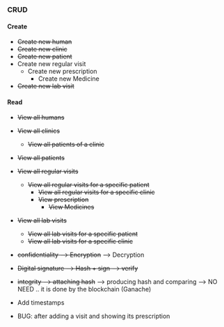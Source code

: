 ### CRUD
#### Create
- ~~Create new human~~
- ~~Create new clinic~~
- ~~Create new patient~~
- Create new regular visit
	- Create new prescription 
		- Create new Medicine 
- ~~Create new lab visit~~

#### Read
- ~~View all humans~~
- ~~View all clinics~~
  - ~~View all patients of a clinic~~
- ~~View all patients~~

- ~~View all regular visits~~
  - ~~View all regular visits for a specific patient~~
	- ~~View all regular visits for a specific clinic~~
	- ~~View prescription~~
		- ~~View Medicines~~ 
- ~~View all lab visits~~
  - ~~View all lab visits for a specific patient~~
  - ~~View all lab visits for a specific clinic~~

- ~~confidentiality --> Encryption~~ --> Decryption
- ~~Digital signature --> Hash + sign --> verify~~
- ~~integrity --> attaching hash~~ --> producing hash and comparing --> NO NEED .. it is done by the blockchain (Ganache)

- Add timestamps
- BUG: after adding a visit and showing its prescription


